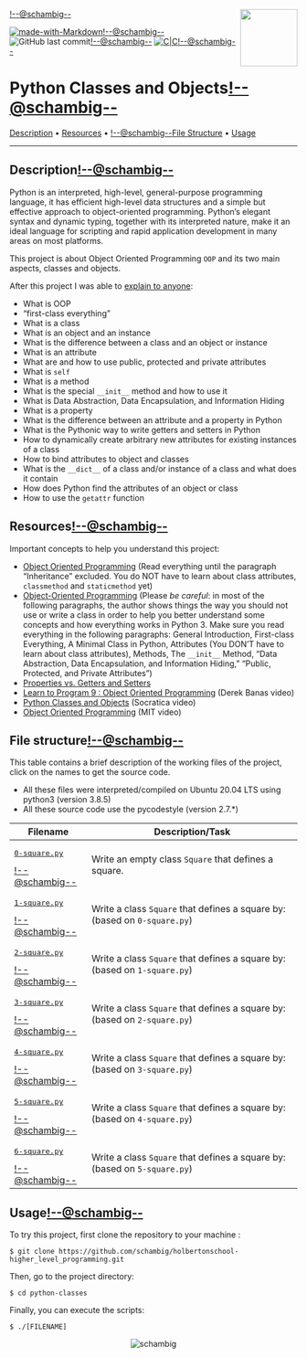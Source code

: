 <img align='right' src='https://user-images.githubusercontent.com/5713670/87202985-820dcb80-c2b6-11ea-9f56-7ec461c497c3.gif' width='100'><!--@schambig-->

[![made-with-Markdown](https://img.shields.io/badge/Made%20with-Markdown-1f425f.svg)](http://commonmark.org)<!--@schambig-->
![GitHub last commit](https://img.shields.io/github/last-commit/schambig/holbertonschool-higher_level_programming)<!--@schambig-->
[![C|C](https://img.shields.io/badge/Repo-00%20commits-orange.svg)](https://sourcerer.io/schambig)<!--@schambig-->

# Python Classes and Objects<!--@schambig-->

[Description](#description) • [Resources](#resources) • <!--@schambig-->[File Structure](#file-structure) • [Usage](#usage)

---

## Description<!--@schambig-->

Python is an interpreted, high-level, general-purpose programming language, it has efficient high-level data structures and a simple but effective approach to object-oriented programming. Python’s elegant syntax and dynamic typing, together with its interpreted nature, make it an ideal language for scripting and rapid application development in many areas on most platforms.

This project is about Object Oriented Programming `OOP` and its two main aspects, classes and objects.

After this project I was able to [explain to anyone](https://fs.blog/feynman-learning-technique/):

* What is OOP
* “first-class everything”
* What is a class
* What is an object and an instance
* What is the difference between a class and an object or instance
* What is an attribute
* What are and how to use public, protected and private attributes
* What is `self`
* What is a method
* What is the special `__init__` method and how to use it
* What is Data Abstraction, Data Encapsulation, and Information Hiding
* What is a property
* What is the difference between an attribute and a property in Python
* What is the Pythonic way to write getters and setters in Python
* How to dynamically create arbitrary new attributes for existing instances of a class
* How to bind attributes to object and classes
* What is the `__dict__` of a class and/or instance of a class and what does it contain
* How does Python find the attributes of an object or class
* How to use the `getattr` function

## Resources<!--@schambig-->

Important concepts to help you understand this project:

* [Object Oriented Programming](https://python.swaroopch.com/oop.html) (Read everything until the paragraph “Inheritance” excluded. You do NOT have to learn about class attributes, `classmethod` and `staticmethod` yet)
* [Object-Oriented Programming](https://python-course.eu/oop/object-oriented-programming.php)  (Please *be careful*: in most of the following paragraphs, the author shows things the way you should not use or write a class in order to help you better understand some concepts and how everything works in Python 3. Make sure you read everything in the following paragraphs: General Introduction, First-class Everything, A Minimal Class in Python, Attributes (You DON’T have to learn about class attributes), Methods, The `__init__` Method, “Data Abstraction, Data Encapsulation, and Information Hiding,” “Public, Protected, and Private Attributes”)
* [Properties vs. Getters and Setters](https://python-course.eu/oop/properties-vs-getters-and-setters.php)
* [Learn to Program 9 : Object Oriented Programming](https://www.youtube.com/watch?v=1AGyBuVCTeE) (Derek Banas video)
* [Python Classes and Objects](https://www.youtube.com/watch?v=apACNr7DC_s) (Socratica video)
* [Object Oriented Programming](https://www.youtube.com/watch?v=-DP1i2ZU9gk) (MIT video)


## File structure<!--@schambig-->

This table contains a brief description of the working files of the project, click on the names to get the source code.

* All these files were interpreted/compiled on Ubuntu 20.04 LTS using python3 (version 3.8.5)
* All these source code use the pycodestyle (version 2.7.*)

| Filename | Description/Task |
| --- | --- |
| <pre>[0-square.py](0-square.py)</pre><!--@schambig--> | Write an empty class `Square` that defines a square. |
| <pre>[1-square.py](1-square.py)</pre><!--@schambig--> | Write a class `Square` that defines a square by: (based on `0-square.py`) |
| <pre>[2-square.py](2-square.py)</pre><!--@schambig--> | Write a class `Square` that defines a square by: (based on `1-square.py`) |
| <pre>[3-square.py](3-square.py)</pre><!--@schambig--> | Write a class `Square` that defines a square by: (based on `2-square.py`) |
| <pre>[4-square.py](4-square.py)</pre><!--@schambig--> | Write a class `Square` that defines a square by: (based on `3-square.py`) |
| <pre>[5-square.py](5-square.py)</pre><!--@schambig--> | Write a class `Square` that defines a square by: (based on `4-square.py`) |
| <pre>[6-square.py](6-square.py)</pre><!--@schambig--> | Write a class `Square` that defines a square by: (based on `5-square.py`) |


## Usage<!--@schambig-->

To try this project, first clone the repository to your machine :

```
$ git clone https://github.com/schambig/holbertonschool-higher_level_programming.git
```

Then, go to the project directory:

```
$ cd python-classes
```

Finally, you can execute the scripts:

```
$ ./[FILENAME]
```


<p align="center">
  <img alt="schambig" src="https://capsule-render.vercel.app/api?type=waving&color=gradient&height=60&section=footer"/>
</p>
